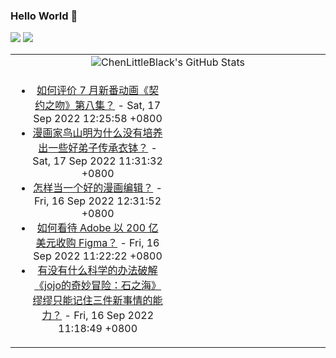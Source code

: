 ### Hello World 👋

[![](https://img.shields.io/badge/@ChenLittleBlack-1a6c81?style=flat&logo=java&logoColor=1a6c81&label=Java&colorA=ffffff)](https://www.java.com/)
[![](https://img.shields.io/badge/@ChenLittleBlack-41b883?style=flat&logo=vuedotjs&logoColor=41b883&label=Vue&colorA=ffffff)](https://cn.vuejs.org/)

<table>
<tr>
<td colspan="2" style="text-align: center;">
<img alt="ChenLittleBlack's GitHub Stats" src="https://github-readme-stats.vercel.app/api?username=ChenLittleBlack&show_icons=true&icon_color=CE1D2D&text_color=718096&bg_color=ffffff&hide_title=true" />
</td>
</tr>
<tr>
<td align="center" valign="middle">

<!-- START_SECTION:blog -->
* <a href='http://www.zhihu.com/question/547658854/answer/2638992010?utm_campaign=rss&utm_medium=rss&utm_source=rss&utm_content=title' target='_blank'>如何评价 7 月新番动画《契约之吻》第八集？</a> - Sat, 17 Sep 2022 12:25:58 +0800
* <a href='http://www.zhihu.com/question/549035440/answer/2676256330?utm_campaign=rss&utm_medium=rss&utm_source=rss&utm_content=title' target='_blank'>漫画家鸟山明为什么没有培养出一些好弟子传承衣钵？</a> - Sat, 17 Sep 2022 11:31:32 +0800
* <a href='http://www.zhihu.com/question/22528311/answer/2674988456?utm_campaign=rss&utm_medium=rss&utm_source=rss&utm_content=title' target='_blank'>怎样当一个好的漫画编辑？</a> - Fri, 16 Sep 2022 12:31:52 +0800
* <a href='http://www.zhihu.com/question/553789736/answer/2675600758?utm_campaign=rss&utm_medium=rss&utm_source=rss&utm_content=title' target='_blank'>如何看待 Adobe 以 200 亿美元收购 Figma？</a> - Fri, 16 Sep 2022 11:22:22 +0800
* <a href='http://www.zhihu.com/question/551831388/answer/2673015379?utm_campaign=rss&utm_medium=rss&utm_source=rss&utm_content=title' target='_blank'>有没有什么科学的办法破解《jojo的奇妙冒险：石之海》缪缪只能记住三件新事情的能力？</a> - Fri, 16 Sep 2022 11:18:49 +0800
<!-- END_SECTION:blog -->

</td>
<td valign="middle" width="50%">

<!-- START_SECTION:douban -->

<!-- END_SECTION:douban -->

</td>
</tr>
</table>
